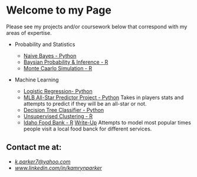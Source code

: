# Welcome to my Page
Please see my projects and/or coursework below that correspond with my areas of expertise.

* Probability and Statistics
  - [Naive Bayes - Python](https://github.com/kampark7/CodeProjectsandCoursework/blob/master/EssentialsOfDataSciecne/hw05/naive-bayes.ipynb)
  - [Baysian Probability & Inference - R](https://github.com/kampark7/CodeProjectsandCoursework/blob/master/PrincipalsofDataScienceinR/Homeworks/Homework%209%20-%20Bayes%20Probability%20and%20Inference(1).rmd)
  - [Monte Caarlo Simulation - R](https://github.com/kampark7/CodeProjectsandCoursework/blob/master/PrincipalsofDataScienceinR/Homeworks/Homework%209%20-%20Bayes%20Probability%20and%20Inference(1).rmd)

* Machine Learning
  - [Logistic Regression- Python](https://github.com/kampark7/CodeProjectsandCoursework/blob/master/IntroToMachineLearning/homework5/hw5.ipynb)
  - [MLB All-Star Predictor Project - Python](https://github.com/kampark7/CodeProjectsandCoursework/blob/master/IntroToMachineLearning/homework5/hw5.ipynb)
    Takes in players stats and attempts to predict if they will be an all-star or not.
  - [Decision Tree Classifier - Python](https://github.com/kampark7/CodeProjectsandCoursework/blob/master/IntroToMachineLearning/homework6/Homework6.ipynb)
  - [Unsupervised Clustering - R](https://github.com/kampark7/CodeProjectsandCoursework/blob/master/PrincipalsofDataScienceinR/Homeworks/Homework%2013%20-%20Unsupervised%20Clustering.rmd)
  - [Idaho Food Bank - R](https://github.com/kampark7/CodeProjectsandCoursework/blob/master/StatisticalModelinginR/Project3/Project3.Rmd) [Write-Up](https://github.com/kampark7/CodeProjectsandCoursework/blob/master/StatisticalModelinginR/Project3/Project3WriteUp.pdf) Attempts to model most popular times people visit a local food banck for different services.




## Contact me at:
* *k.parker7@yahoo.com*
* *www.linkedin.com/in/kamrynparker*
